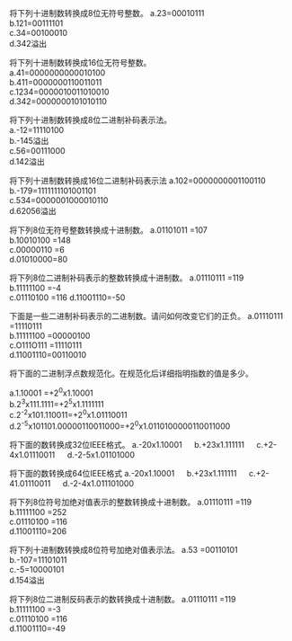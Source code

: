 将下列十进制数转换成8位无符号整数。
a.23=00010111   
b.121=00111101    
c.34=00100010     
d.342溢出

将下列十进制数转换成16位无符号整数。     
a.41=0000000000010100     
b.411=0000000110011011      
c.1234=0000010011010010      
d.342=0000000101010110

将下列十进制数转换成8位二进制补码表示法。   
a.-12=11110100    
b.-145溢出    
c.56=00111000     
d.142溢出

将下列十进制数转换成16位二进制补码表示法
a.102=0000000001100110   
b.-179=1111111101001101    
c.534=0000001000010110      
d.62056溢出

将下列8位无符号整数转换成十进制数。
a.01101011 =107   
b.10010100 =148    
c.00000110 =6    
d.01010000=80    

将下列8位二进制补码表示的整数转换成十进制数。
a.01110111 =119   
b.11111100 =-4  
c.01110100 =116
d.11001110=-50

下面是一些二进制补码表示的二进制数。请问如何改变它们的正负。
a.01110111 =11110111   
b.11111100 =00000100   
c.O111O111 =11110111  
d.11001110=00110010

将下面的二进制浮点数规范化。在规范化后详细指明指数的值是多少。   

a.1.10001 =+2<sup>0</sup>x1.10001   
b.2<sup>3</sup>x111.1111=+2<sup>5</sup>x1.1111111   
c.2<sup>-2</sup>x101.110011=+2<sup>0</sup>x1.01110011    
d.2<sup>-5</sup>x101101.00000110011000=+2<sup>0</sup>x1.0110100000110011000

将下面的数转换成32位IEEE格式。
a.-20x1.10001   b.+23x1.111111   c.+2-4x1.01110011   d.-2-5x1.01101000

将下面的数转换成64位IEEE格式
a.-20x1.10001   b.+23x1.111111   c.+2-41.01110011   d.-2-4x1.011101000

将下列8位符号加绝对值表示的整数转换成十进制数。
a.01110111 =119    
b.11111100 =252   
c.01110100 =116    
d.11001110=206

将下列十进制数转换成8位符号加绝对值表示法。
a.53 =00110101    
b.-107=11101011    
c.-5=10000101   
d.154溢出

将下列8位二进制反码表示的数转换成十进制数。
a.01110111 =119    
b.11111100 =-3     
c.01110100 =116    
d.11001110=-49
